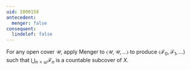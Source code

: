 ```yaml
---
uid: I000158
antecedent:
  menger: false
consequent:
  lindelof: false
---
```

For any open cover $\mathcal U$, apply Menger to $\langle\mathcal U,\mathcal U,\dots\rangle$ to produce $\langle\mathcal F_0,\mathcal F_1,\dots\rangle$ such that $\bigcup_{n<\omega} \mathcal F_n$ is a countable subcover of $X$.

